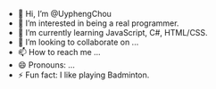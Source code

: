 - 👋 Hi, I’m @UyphengChou
- 👀 I’m interested in being a real programmer.
- 🌱 I’m currently learning JavaScript, C#, HTML/CSS.
- 💞️ I’m looking to collaborate on ...
- 📫 How to reach me ...
- 😄 Pronouns: ...
- ⚡ Fun fact: I like playing Badminton. 

<!---
UyphengChou/UyphengChou is a ✨ special ✨ repository because its `README.md` (this file) appears on your GitHub profile.
You can click the Preview link to take a look at your changes.
--->

